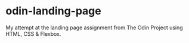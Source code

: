 # odin-landing-page
My attempt at the landing page assignment from The Odin Project using HTML, CSS &amp; Flexbox.
